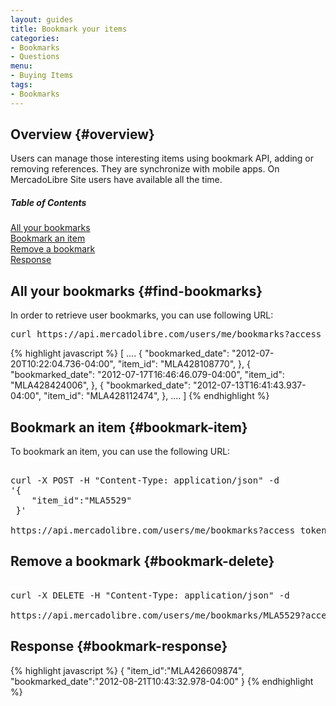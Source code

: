 ```yaml
---
layout: guides
title: Bookmark your items
categories: 
- Bookmarks
- Questions
menu: 
- Buying Items
tags: 
- Bookmarks
---
```


## Overview {#overview}

Users can manage those interesting items using bookmark API, adding or removing references. They are synchronize with mobile apps. On MercadoLibre Site users have available all the time.

<div class="contents">
<h5>Table of Contents</h5>

<dl>
  <dt><a href="javascript:void(0)" onClick="goToByScroll('find-bookmarks')">All your bookmarks</a></dt>
  <dt><a href="javascript:void(0)" onClick="goToByScroll('bookmark-item')">Bookmark an item</a></dt>
  <dt><a href="javascript:void(0)" onClick="goToByScroll('bookmark-delete')">Remove a bookmark</a></dt>
  <dt><a href="javascript:void(0)" onClick="goToByScroll('bookmark-response')">Response</a></dt>
</dl>
</div>





## All your bookmarks {#find-bookmarks}

In order to retrieve user bookmarks, you can use following URL:

<pre class="terminal">
curl https://api.mercadolibre.com/users/me/bookmarks?access_token=...
</pre>

{% highlight javascript %} 
[
  ....
  {
    "bookmarked_date": "2012-07-20T10:22:04.736-04:00",
    "item_id": "MLA428108770",
  },
  {
    "bookmarked_date": "2012-07-17T16:46:46.079-04:00",
    "item_id": "MLA428424006",
  },
  {
    "bookmarked_date": "2012-07-13T16:41:43.937-04:00",
    "item_id": "MLA428112474",
  },
  ....
]
{% endhighlight %}

## Bookmark an item {#bookmark-item}

To bookmark an item, you can use the following URL:

<pre class="terminal">

curl -X POST -H "Content-Type: application/json" -d
'{
	"item_id":"MLA5529"
 }'

https://api.mercadolibre.com/users/me/bookmarks?access_token=$ACCESS_TOKEN  
</pre>

## Remove a bookmark {#bookmark-delete}

<pre class="terminal">

curl -X DELETE -H "Content-Type: application/json" -d

https://api.mercadolibre.com/users/me/bookmarks/MLA5529?access_token=$ACCESS_TOKEN  
</pre>


## Response {#bookmark-response}

{% highlight javascript %}
{
  "item_id":"MLA426609874",
  "bookmarked_date":"2012-08-21T10:43:32.978-04:00"
}
{% endhighlight %}

